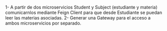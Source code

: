 1- A partir de dos microservicios Student y Subject (estudiante y materia) comunicarnlos mediante Feign Client para que desde Estudiante se puedan leer las materias asociadas.
2- Generar una Gateway para el acceso a ambos microservicios por separado.
